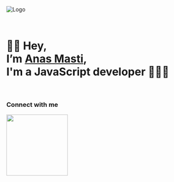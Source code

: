 ![Logo](https://anasmasti.com/assets/images/logo/logo.webp)

<br />

# 👋🏻 Hey, <br /> I’m [Anas Masti][website], <br /> I'm a JavaScript developer 👨🏻‍💻

<br />

### Connect with me
[<img src='https://anasmasti.com/assets/images/contact/online.svg' width='160rem'/>][contact-me]

<br /><br />

[website]: <https://anasmasti.com>
[contact-me]: <https://anasmasti.com/contact>

